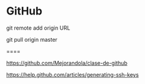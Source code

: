 GitHub
====

git remote add origin URL

git pull origin master

====

https://github.com/Mejorandola/clase-de-github

https://help.github.com/articles/generating-ssh-keys